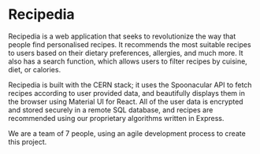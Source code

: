 # Recipedia

Recipedia is a web application that seeks to revolutionize the way that people find personalised recipes. It recommends the most suitable recipes to users based on their dietary preferences, allergies, and much more. It also has a search function, which allows users to filter recipes by cuisine, diet, or calories.

Recipedia is built with the CERN stack; it uses the Spoonacular API to fetch recipes according to user provided data, and beautifully displays them in the browser using Material UI for React. All of the user data is encrypted and stored securely in a remote SQL database, and recipes are recommended using our proprietary algorithms written in Express.

We are a team of 7 people, using an agile development process to create this project.
